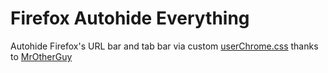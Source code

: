 # Firefox Autohide Everything
Autohide Firefox's URL bar and tab bar via custom [userChrome.css](https://www.userchrome.org/) thanks to [MrOtherGuy](https://github.com/MrOtherGuy/firefox-csshacks/)
